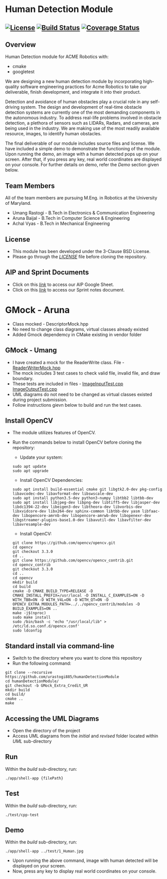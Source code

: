 # Human Detection Module
[![License](https://img.shields.io/badge/License-BSD%203--Clause-blue.svg)](https://opensource.org/licenses/BSD-3-Clause)
[![Build Status](https://travis-ci.org/urastogi885/humanDetectionModule.svg?branch=master)](https://travis-ci.org/urastogi885/humanDetectionModule)
[![Coverage Status](https://coveralls.io/repos/github/urastogi885/humanDetectionModule/badge.svg?branch=master)](https://coveralls.io/github/urastogi885/humanDetectionModule?branch=master)
---

## Overview

Human Detection module for ACME Robotics with:

- cmake
- googletest

We are designing a new human detection module by incorporating high-quality software engineering practices for Acme
Robotics to take our deliverable, finish development, and integrate it into their product.

Detection and avoidance of human obstacles play a crucial role in any self-driving system. The design and development of
real-time obstacle detection systems are currently one of the most demanding components in the autonomous industry.
To address real-life problems involved in obstacle detection, a plethora of sensors such as LIDARs, Radars, and cameras,
are being used in the industry. We are making use of the most readily available resource, images, to identify human 
obstacles.

The final deliverable of our module includes source files and license. We have included a simple demo to demonstrate the
functioning of the module. Upon running the demo, an image with a human detected pops up on your screen. After that, 
if you press any key, real world coordinates are displayed on your console. For further details on demo, refer the 
*Demo* section given below.

## Team Members

All of the team members are pursuing M.Eng. in Robotics at the University of Maryland.

- Umang Rastogi - B.Tech in Electronics & Communication Engineering
- Aruna Baijal - B.Tech in Computer Science & Engineering
- Achal Vyas - B.Tech in Mechanical Engineering

## License

- This module has been developed under the 3-Clause BSD License.
- Please go through the [*LICENSE*](https://github.com/urastogi885/humanDetectionModule/blob/phase1/LICENSE)
file before cloning the repository.

## AIP and Sprint Documents

- Click on this [*link*](https://docs.google.com/spreadsheets/d/1oHHijKNsoFVp84mNC5g5sJ4BwJQwT6XpO5uRFw9AMzE/edit?usp=sharing)
to access our AIP Google Sheet.
- Click on this [*link*](https://docs.google.com/document/d/13PsjxV7XgBc0alKm0SCArrKI3s-3ExToed2AtDfnuaQ/edit?usp=sharing)
to access our Sprint notes document.

# GMock - Aruna
- Class mocked - DescriptorMock.hpp
- No need to change class diagrams, virtual classes already existed
- Added Gmock dependemcy in CMake existing in vendor folder

## GMock - Umang

- I have created a mock for the ReaderWrite class. File - [ReaderWriterMock.hpp](https://github.com/urastogi885/humanDetectionModule/blob/master/test/ReaderWriterMock.hpp)
- The mock includes 3 test cases to check valid file, invalid file, and draw boundary.
- These tests are included in files - [ImageInputTest.cpp](https://github.com/urastogi885/humanDetectionModule/blob/master/test/ImageInputTest.cpp) [ImageOutputTest.cpp](https://github.com/urastogi885/humanDetectionModule/blob/master/test/ImageOutputTest.cpp)
- UML diagrams do not need to be changed as virtual classes existed during project submission.
- Follow instructions gievn below to build and run the test cases.

## Install OpenCV

- The module utilizes features of OpenCV.
- Run the commands below to install OpenCV before cloning the repository:
    - Update your system:
    ```shell script
    sudo apt update
    sudo apt upgrade
    ```
  
    - Install OpenCV Dependencies:  
    ```shell script
    sudo apt install build-essential cmake git libgtk2.0-dev pkg-config libavcodec-dev libavformat-dev libswscale-dev
    sudo apt install python3.5-dev python3-numpy libtbb2 libtbb-dev
    sudo apt install libjpeg-dev libpng-dev libtiff5-dev libjasper-dev libdc1394-22-dev libeigen3-dev libtheora-dev libvorbis-dev libxvidcore-dev libx264-dev sphinx-common libtbb-dev yasm libfaac-dev libopencore-amrnb-dev libopencore-amrwb-dev libopenexr-dev libgstreamer-plugins-base1.0-dev libavutil-dev libavfilter-dev libavresample-dev
    ```
  
    - Install OpenCV:
    ```shell script
    git clone https://github.com/opencv/opencv.git
    cd opencv 
    git checkout 3.3.0 
    cd ..
    git clone https://github.com/opencv/opencv_contrib.git
    cd opencv_contrib
    git checkout 3.3.0
    cd ..
    cd opencv
    mkdir build
    cd build
    cmake -D CMAKE_BUILD_TYPE=RELEASE -D CMAKE_INSTALL_PREFIX=/usr/local -D INSTALL_C_EXAMPLES=ON -D WITH_TBB=ON -D WITH_V4L=ON -D WITH_QT=ON -D OPENCV_EXTRA_MODULES_PATH=../../opencv_contrib/modules -D BUILD_EXAMPLES=ON ..
    make -j$(nproc)
    sudo make install
    sudo /bin/bash -c 'echo "/usr/local/lib" > /etc/ld.so.conf.d/opencv.conf'
    sudo ldconfig
    ```
    
## Standard install via command-line

- Switch to the directory where you want to clone this repository
- Run the following command:
```shell script
git clone --recursive https://github.com/urastogi885/humanDetectionModule
cd humanDetectionModule/
git checkout -b GMock_Extra_Credit_UR
mkdir build
cd build/
cmake ..
make
```

## Accessing the UML Diagrams

- Open the directory of the project
- Access UML diagrams from the *initial* and *revised* folder located within *UML* sub-directory

## Run

Within the *build* sub-directory, run:
```shell script
./app/shell-app {filePath}
```

## Test

Within the *build* sub-directory, run:
```shell script
./test/cpp-test
```

## Demo

Within the *build* sub-directory, run:
```shell script
./app/shell-app ../test/1_Human.jpg
```

- Upon running the above command, image with human detected will be displayed on your screen.
- Now, press any key to display real world coordinates on your console.
